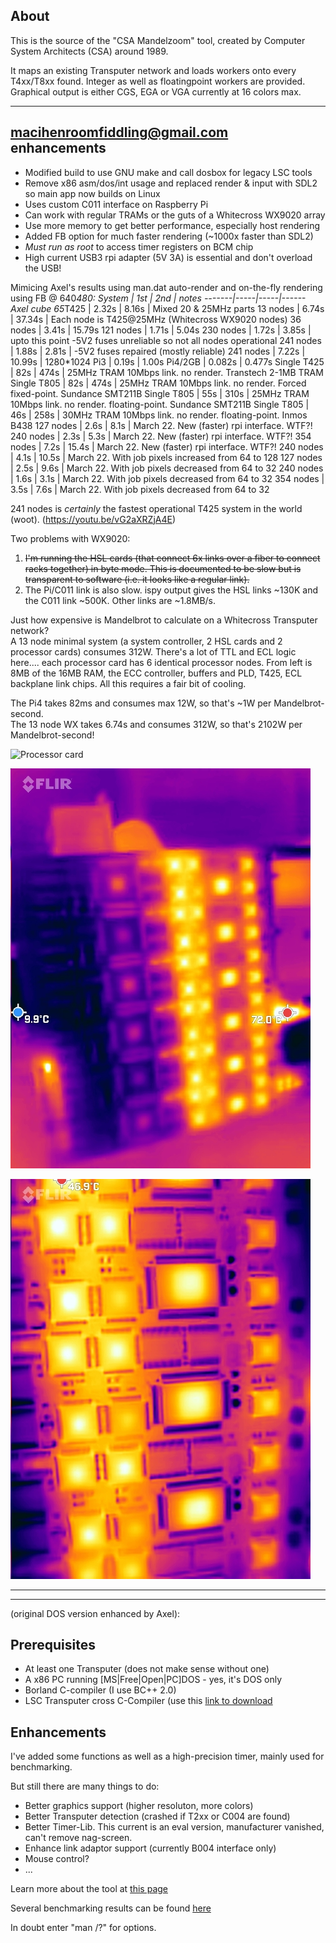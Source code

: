 About
-----
This is the source of the "CSA Mandelzoom" tool, created by Computer System Architects (CSA) around 1989.

It maps an existing Transputer network and loads workers onto every T4xx/T8xx found. Integer as well as floatingpoint workers are provided. Graphical output is either CGS, EGA or VGA currently at 16 colors max.
<hr>

macihenroomfiddling@gmail.com enhancements
------------------------
* Modified build to use GNU make and call dosbox for legacy LSC tools
* Remove x86 asm/dos/int usage and replaced render & input with SDL2 so main app now builds on Linux
* Uses custom C011 interface on Raspberry Pi
* Can work with regular TRAMs or the guts of a Whitecross WX9020 array
* Use more memory to get better performance, especially host rendering
* Added FB option for much faster rendering (~1000x faster than SDL2)
* *Must run as root* to access timer registers on BCM chip
* High current USB3 rpi adapter (5V 3A) is essential and don't overload the USB!

Mimicing Axel's results using man.dat auto-render and on-the-fly rendering using FB @ 640*480:
System | 1st | 2nd | notes
-------|-----|-----|------
Axel cube 65*T425 | 2.32s | 8.16s | Mixed 20 & 25MHz parts
13  nodes | 6.74s | 37.34s | Each node is T425@25MHz (Whitecross WX9020 nodes)
36  nodes | 3.41s | 15.79s
121 nodes | 1.71s | 5.04s
230 nodes | 1.72s | 3.85s | upto this point -5V2 fuses unreliable so not all nodes operational
241 nodes | 1.88s | 2.81s | -5V2 fuses repaired (mostly reliable)
241 nodes | 7.22s | 10.99s | 1280*1024
Pi3       | 0.19s | 1.00s
Pi4/2GB   | 0.082s | 0.477s
Single T425 | 82s | 474s | 25MHz TRAM 10Mbps link. no render. Transtech 2-1MB TRAM
Single T805 | 82s | 474s | 25MHz TRAM 10Mbps link. no render. Forced fixed-point. Sundance SMT211B
Single T805 | 55s | 310s | 25MHz TRAM 10Mbps link. no render. floating-point. Sundance SMT211B
Single T805 | 46s | 258s | 30MHz TRAM 10Mbps link. no render. floating-point. Inmos B438
127 nodes | 2.6s | 8.1s  | March 22. New (faster) rpi interface. WTF?!
240 nodes | 2.3s | 5.3s  | March 22. New (faster) rpi interface. WTF?!
354 nodes | 7.2s | 15.4s | March 22. New (faster) rpi interface. WTF?!
240 nodes | 4.1s | 10.5s | March 22. With job pixels increased from 64 to 128
127 nodes | 2.5s | 9.6s | March 22. With job pixels decreased from 64 to 32
240 nodes | 1.6s | 3.1s | March 22. With job pixels decreased from 64 to 32
354 nodes | 3.5s | 7.6s | March 22. With job pixels decreased from 64 to 32


241 nodes is _certainly_ the fastest operational T425 system in the world (woot). (https://youtu.be/vG2aXRZjA4E)

Two problems with WX9020:
1. ~~I'm running the HSL cards (that connect 6x links over a fiber to connect racks together) in byte mode. This is documented to be slow but is transparent to software (i.e. it looks like a regular link).~~
2. The Pi/C011 link is also slow. ispy output gives the HSL links ~130K and the C011 link ~500K. Other links are ~1.8MB/s.

Just how expensive is Mandelbrot to calculate on a Whitecross Transputer network?  
A 13 node minimal system (a system controller, 2 HSL cards and 2 processor cards) consumes 312W. There's a lot of TTL and ECL logic here.... each processor card has 6 identical processor nodes. From left is 8MB of the 16MB RAM, the ECC controller, buffers and PLD, T425, ECL backplane link chips. All this requires a fair bit of cooling.

The Pi4 takes 82ms and consumes max 12W, so that's ~1W per Mandelbrot-second.  
The 13 node WX takes 6.74s and consumes 312W, so that's 2102W per Mandelbrot-second!

![Processor card](whitecross/IMG_20220320_142956.jpg)

![Processor card](whitecross/FLIR_20220320_023946.jpg)

![Processor card](whitecross/FLIR_20220320_024258.jpg)

<hr>
<hr>
(original DOS version enhanced by Axel):

Prerequisites
-------------
* At least one Transputer (does not make sense without one)
* A x86 PC running [MS|Free|Open|PC]DOS - yes, it's DOS only
* Borland C-compiler (I use BC++ 2.0)
* LSC Transputer cross C-Compiler (use this [link to download](http://www.classiccmp.org/transputer/software/languages/ansic/lsc/lsc-V89.1.tar.gz)

Enhancements
------------
I've added some functions as well as a high-precision timer, mainly used for benchmarking.

But still there are many things to do:
* Better graphics support (higher resoluton, more colors)
* Better Transputer detection (crashed if T2xx or C004 are found)
* Better Timer-Lib. This current is an eval version, manufacturer vanished, can't remove nag-screen.
* Enhance link adaptor support (currently B004 interface only)
* Mouse control?
* ...

Learn more about the tool at [this page](http://www.geekdot.com/basic-transputer-tools)

Several benchmarking results can be found [here](http://www.geekdot.com/lies-damn-lies-and-benchmarks)

In doubt enter "man /?" for options. 



